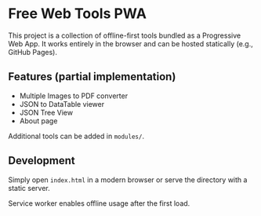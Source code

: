 # Free Web Tools PWA

This project is a collection of offline-first tools bundled as a Progressive Web App.
It works entirely in the browser and can be hosted statically (e.g., GitHub Pages).

## Features (partial implementation)
- Multiple Images to PDF converter
- JSON to DataTable viewer
- JSON Tree View
- About page

Additional tools can be added in `modules/`.

## Development
Simply open `index.html` in a modern browser or serve the directory with a static server.

Service worker enables offline usage after the first load.
